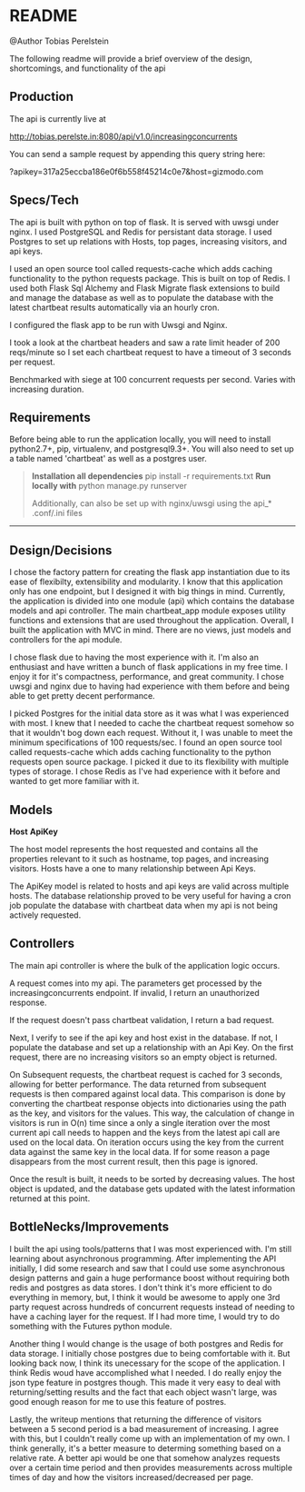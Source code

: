 
README
===================
@Author Tobias Perelstein

The following readme will provide a brief overview of the design, shortcomings,
and functionality of the api

Production
-------------
The api is currently live at

http://tobias.perelste.in:8080/api/v1.0/increasingconcurrents

You can send a sample request by appending this query string here:

?apikey=317a25eccba186e0f6b558f45214c0e7&host=gizmodo.com

Specs/Tech
-------------

The api is built with python on top of flask. It is served with uwsgi under nginx. 
I used PostgreSQL and Redis for persistant data storage. I used Postgres to set up relations with Hosts, top pages, increasing visitors, and api keys. 

I used an open source tool called requests-cache which adds caching functionality to the python requests package. This is built on top of Redis. I used both Flask Sql Alchemy and Flask Migrate flask extensions to build and manage the database as well as to populate the database with the latest chartbeat results automatically via an hourly cron. 

I configured the flask app to be run with Uwsgi and Nginx.  

I took a look at the chartbeat headers and saw a rate limit header of 200 reqs/minute so I set each chartbeat request to have a timeout of 3 seconds per request. 

Benchmarked with siege at 100 concurrent requests per second. Varies with increasing duration. 

Requirements
-----------------
Before being able to run the application locally, you will need to install python2.7+, pip, virtualenv, and postgresql9.3+. You will also need to set up a table named 'chartbeat' as well as a postgres user. 

> **Installation all dependencies**
> pip install -r requirements.txt 
>  **Run locally with**
> python manage.py runserver
>
>Additionally, can also be set up with nginx/uwsgi using the api_* .conf/.ini files

----------
Design/Decisions
-------------------
I chose the factory pattern for creating the flask app instantiation due to
its ease of flexibilty, extensibility and modularity. I know that this application only
has one endpoint, but I designed it with big things in mind. Currently, the application is divided into one module (api) which contains the database models and api controller. The main chartbeat_app module exposes utility functions and extensions that are used throughout the application.  Overall, I built the application with MVC in mind. There are no views, just models and controllers for the api module. 

I chose flask due to having the most experience with it. I'm also an enthusiast and have written a bunch of flask applications in my free time. I enjoy it for it's compactness, performance, and great community. I chose uwsgi and nginx due to having had experience with them before and being able to get pretty decent performance. 

I picked Postgres for the initial data store as it was what I was experienced with most. I knew that I needed to cache the chartbeat request somehow so that it wouldn't bog down each request. Without it, I was unable to meet the minimum specifications of 100 requests/sec. I found an open source tool called requests-cache which adds caching functionality to the python requests open source package. I picked it due to its flexibility with multiple types of storage. I chose Redis as I've had experience with it before and wanted to get more familiar with it. 

Models
----------------
**Host**
**ApiKey**

The host model represents the host requested and contains all the properties relevant to it such as hostname, top pages, and increasing visitors. Hosts have a one to many relationship between Api Keys. 

The ApiKey model is related to hosts and api keys are valid across multiple hosts.  The database relationship proved to be very useful for having a cron job populate the database with chartbeat data when my api is not being actively requested. 



Controllers
--------------
The main api controller is where the bulk of the application logic occurs. 

A request comes into my api. The parameters get processed by the
increasingconcurrents endpoint. If invalid, I return an unauthorized response.

If the request doesn't pass chartbeat validation, I return a bad request. 

Next, I verify to see if the api key and host exist in the database. If not, I populate the database and set up a relationship with an Api Key. On the first request, there are no increasing visitors so an empty object is returned. 

On Subsequent requests, the chartbeat request is cached for 3 seconds, allowing for better performance. The data returned from subsequent requests is then compared against local data. This comparison is done by converting the chartbeat response objects into dictionaries using the path as the key, and visitors for the values. This way, the calculation of change in visitors is run in O(n) time since a only a single iteration over the most current api call needs to happen and the keys from the latest api call are used on the local data. On iteration occurs using the key from the current data against the same key in the local data. If for some reason a page disappears from the most current result, then this page is ignored. 

Once the result is built, it needs to be sorted by decreasing values. The host object is updated, and the database gets updated with the latest information returned at this point. 

BottleNecks/Improvements
---------------------------------
I built the api using tools/patterns that I was most experienced with. I'm still learning about asynchronous programming. After implementing the API initially,
I did some research and saw that I could use some asynchronous design patterns and gain a huge performance boost without requiring both redis and postgres as data stores. I don't think it's more efficient to do everything in memory, but, I think it would be awesome to apply one 3rd party request across hundreds of concurrent requests instead of needing to have a caching layer for the request. If I had more time, I would try to do something with the Futures python module. 

Another thing I would change is the usage of both postgres and Redis for data storage. I initially chose postgres due to being comfortable with it. But looking back now, I think its unecessary for the scope of the application. I think Redis woud have accomplished what I needed. I do really enjoy the json type feature in postgres though. This made it very easy to deal with returning/setting results and the fact that each object wasn't large, was good enough reason for me to use this feature of postres. 

Lastly, the writeup mentions that returning the difference of visitors between a 5 second period is a bad measurement of increasing. I agree with this, but I couldn't really come up with an implementation of my own. I think generally, it's a better measure to determing something based on a relative rate. A better api would be one that somehow analyzes requests over a certain time period and then provides  measurements across multiple times of day and how the visitors increased/decreased per page. 
